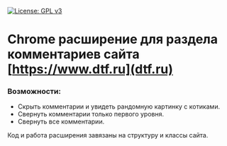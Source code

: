[![License: GPL v3](https://img.shields.io/badge/License-GPLv3-blue.svg)](https://www.gnu.org/licenses/gpl-3.0)

# Chrome расширение для раздела комментариев сайта [https://www.dtf.ru](dtf.ru)

### Возможности:
* Скрыть комментарии и увидеть рандомную картинку с котиками.
* Свернуть комментарии только первого уровня.
* Свернуть все комментарии.

Код и работа расширения завязаны на структуру и классы сайта.
